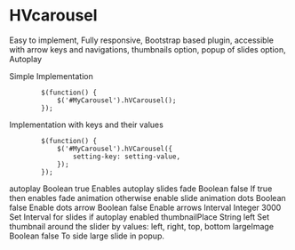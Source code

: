 # HVcarousel
Easy to implement, Fully responsive, Bootstrap based plugin, accessible with arrow keys and navigations, thumbnails option, popup of slides option, Autoplay

Simple Implementation

            $(function() {
                $('#MyCarousel').hVCarousel();
            });
            
Implementation with keys and their values

            $(function() {
                $('#MyCarousel').hVCarousel({
                    setting-key: setting-value,
                });
            });
            
autoplay	Boolean	true	Enables autoplay slides
fade	Boolean	false	If true then enables fade animation otherwise enable slide animation
dots	Boolean	false	Enable dots
arrow	Boolean	false	Enable arrows
Interval	Integer	3000	Set Interval for slides if autoplay enabled
thumbnailPlace	String	left	Set thumbnail around the slider by values: left, right, top, bottom
largeImage	Boolean	false	To side large slide in popup.
